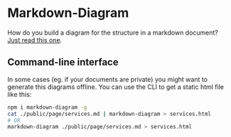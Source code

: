 Markdown-Diagram
================

How do you build a diagram for the structure in a markdown document?  [Just read this one](http://benjamine.github.io/markdown-diagram/page?url=./help.md).

Command-line interface
---

In some cases (eg. if your documents are private) you might want to generate this diagrams offline.
You can use the CLI to get a static html file like this:

``` sh
npm i markdown-diagram -g
cat ./public/page/services.md | markdown-diagram > services.html
# OR
markdown-diagram ./public/page/services.md > services.html
```
